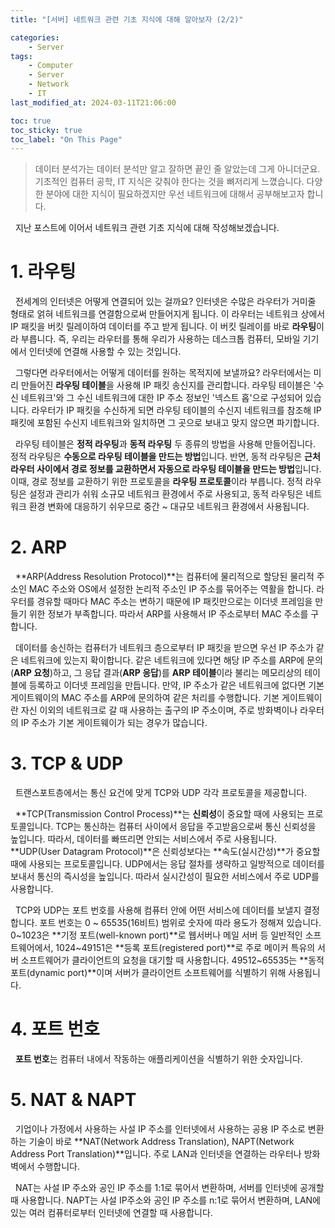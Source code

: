 ```yaml
---
title: "[서버] 네트워크 관련 기초 지식에 대해 알아보자 (2/2)"

categories:
    - Server
tags:
    - Computer
    - Server
    - Network
    - IT
last_modified_at: 2024-03-11T21:06:00

toc: true
toc_sticky: true
toc_label: "On This Page"
---
```


> 데이터 분석가는 데이터 분석만 알고 잘하면 끝인 줄 알았는데 그게 아니더군요. 기초적인 컴퓨터 공학, IT 지식은 갖춰야 한다는 것을 뼈저리게 느꼈습니다. 다양한 분야에 대한 지식이 필요하겠지만 우선 네트워크에 대해서 공부해보고자 합니다.<br>

&#160; 지난 포스트에 이어서 네트워크 관련 기초 지식에 대해 작성해보겠습니다.

# 1. 라우팅
&#160; 전세계의 인터넷은 어떻게 연결되어 있는 걸까요? 인터넷은 수많은 라우터가 거미줄 형태로 얽혀 네트워크를 연결함으로써 만들어지게 됩니다. 이 라우터는 네트워크 상에서 IP 패킷을 버킷 릴레이하여 데이터를 주고 받게 됩니다. 이 버킷 릴레이를 바로 **라우팅**이라 부릅니다. 즉, 우리는 라우터를 통해 우리가 사용하는 데스크톱 컴퓨터, 모바일 기기에서 인터넷에 연결해 사용할 수 있는 것입니다. <br>

&#160; 그렇다면 라우터에서는 어떻게 데이터를 원하는 목적지에 보낼까요? 라우터에서는 미리 만들어진 **라우팅 테이블**을 사용해 IP 패킷 송신지를 관리합니다. 라우팅 테이블은 '수신 네트워크'와 그 수신 네트워크에 대한 IP 주소 정보인 '넥스트 홉'으로 구성되어 있습니다. 라우터가 IP 패킷을 수신하게 되면 라우팅 테이블의 수신지 네트워크를 참조해 IP 패킷에 포함된 수신지 네트워크와 일치하면 그 곳으로 보내고 맞지 않으면 파기합니다. <br>

&#160; 라우팅 테이블은 **정적 라우팅**과 **동적 라우팅** 두 종류의 방법을 사용해 만들어집니다. 정적 라우팅은 **수동으로 라우팅 테이블을 만드는 방법**입니다. 반면, 동적 라우팅은 **근처 라우터 사이에서 경로 정보를 교환하면서 자동으로 라우팅 테이블을 만드는 방법**입니다. 이때, 경로 정보를 교환하기 위한 프로토콜을 **라우팅 프로토콜**이라 부릅니다. 정적 라우팅은 설정과 관리가 쉬워 소규모 네트워크 환경에서 주로 사용되고, 동적 라우팅은 네트워크 환경 변화에 대응하기 쉬우므로 중간 ~ 대규모 네트워크 환경에서 사용됩니다.

# 2. ARP
&#160; **ARP(Address Resolution Protocol)**는 컴퓨터에 물리적으로 할당된 물리적 주소인 MAC 주소와 OS에서 설정한 논리적 주소인 IP 주소를 묶어주는 역활을 합니다. 라우터를 경유할 때마다 MAC 주소는 변하기 때문에 IP 패킷만으로는 이더넷 프레임을 만들기 위한 정보가 부족합니다. 따라서 ARP를 사용해서 IP 주소로부터 MAC 주소를 구합니다. <br>

&#160; 데이터를 송신하는 컴퓨터가 네트워크 층으로부터 IP 패킷을 받으면 우선 IP 주소가 같은 네트워크에 있는지 확이합니다. 같은 네트워크에 있다면 해당 IP 주소를 ARP에 문의(**ARP 요청**)하고, 그 응답 결과(**ARP 응답**)를 **ARP 테이블**이라 불리는 메모리상의 테이블에 등록하고 이더넷 프레임을 만듭니다. 만약, IP 주소가 같은 네트워크에 없다면 기본 게이트웨이의 MAC 주소를 ARP에 문의하여 같은 처리를 수행합니다. 기본 게이트웨이란 자신 이외의 네트워크로 갈 때 사용하는 출구의 IP 주소이며, 주로 방화벽이나 라우터의 IP 주소가 기본 게이트웨이가 되는 경우가 많습니다. 

# 3. TCP & UDP
&#160; 트랜스포트층에서는 통신 요건에 맞게 TCP와 UDP 각각 프로토콜을 제공합니다.<br>

&#160; **TCP(Transmission Control Process)**는 **신뢰성**이 중요할 때에 사용되는 프로토콜입니다. TCP는 통신하는 컴퓨터 사이에서 응답을 주고받음으로써 통신 신뢰성을 높입니다. 따라서, 데이터를 빠뜨리면 안되는 서비스에서 주로 사용됩니다. **UDP(User Datagram Protocol)**은 신뢰성보다는 **속도(실시간성)**가 중요할 때에 사용되는 프로토콜입니다. UDP에서는 응답 절차를 생략하고 일방적으로 데이터를 보내서 통신의 즉시성을 높입니다. 따라서 실시간성이 필요한 서비스에서 주로 UDP를 사용합니다. <Br>

&#160; TCP와 UDP는 포트 번호를 사용해 컴퓨터 안에 어떤 서비스에 데이터를 보낼지 결정합니다. 포트 번호는 0 ~ 65535(16비트) 범위로 숫자에 따라 용도가 정해져 있습니다. 0~1023은 **기정 포트(well-known port)**로 웹서버나 메일 서버 등 일반적인 소프트웨어에서, 1024~49151은 **등록 포트(registered port)**로 주로 메이커 특유의 서버 소프트웨어가 클라이언트의 요청을 대기할 때 사용합니다. 49512~65535는 **동적 포트(dynamic port)**이며 서버가 클라이언트 소프트웨어를 식별하기 위해 사용됩니다. 

# 4. 포트 번호
&#160; **포트 번호**는 컴퓨터 내에서 작동하는 애플리케이션을 식별하기 위한 숫자입니다. 

# 5. NAT & NAPT
&#160; 기업이나 가정에서 사용하는 사설 IP 주소를 인터넷에서 사용하는 공용 IP 주소로 변환하는 기술이 바로 **NAT(Network Address Translation), NAPT(Network Address Port Translation)**입니다. 주로 LAN과 인터넷을 연결하는 라우터나 방화벽에서 수행합니다. <br>

&#160; NAT는 사설 IP 주소와 공인 IP 주소를 1:1로 묶어서 변환하며, 서버를 인터넷에 공개할 때 사용합니다. NAPT는 사설 IP주소와 공인 IP 주소를 n:1로 묶어서 변환하며, LAN에 있는 여러 컴퓨터로부터 인터넷에 연결할 때 사용합니다.